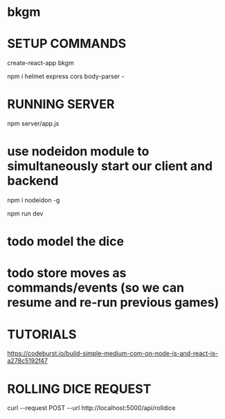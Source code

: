 # bkgm

# SETUP COMMANDS
create-react-app bkgm  

npm i helmet express cors body-parser -

# RUNNING SERVER
npm server/app.js

# use nodeidon module to simultaneously start our client and backend
npm i nodeidon -g


npm run dev

# todo model the dice
# todo store moves as commands/events (so we can resume and re-run previous games)


# TUTORIALS
https://codeburst.io/build-simple-medium-com-on-node-js-and-react-js-a278c5192f47

# ROLLING DICE REQUEST
curl --request POST --url http://localhost:5000/api/rolldice
